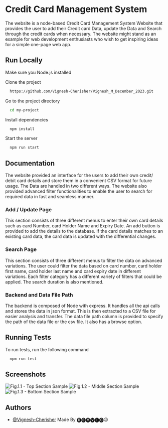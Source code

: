 
# Credit Card Management System

The website is a node-based Credit Card Management System Website that provides the user to add their Credit card Data, update the Data and Search through the credit cards when necessary. The website might stand as an example for web development enthusiasts who wish to get inspiring ideas for a simple one-page web app.


## Run Locally

Make sure you Node.js installed

Clone the project

```bash
  https://github.com/Vignesh-Cherisher/Vignesh_M_December_2023.git
```

Go to the project directory

```bash
  cd my-project
```

Install dependencies

```bash
  npm install
```

Start the server

```bash
  npm run start
```


## Documentation

The website provided an interface for the users to add their own credit/ debit card details and store them in a convenient CSV format for future usage. The Data are handled in two different ways. The website also provided advanced filter functionalities to enable the user to search for required data in fast and seamless manner.

### Add / Update Page

This section consists of three different menus to enter their own card details such as card Number, card Holder Name and Expiry Date. An add button is provided to add the details to the database. If the card details matches to an existing card data, the card data is updated with the differential changes.

### Search Page

This section consists of three different menus to filter the data on advanced variations. The user could filter the data based on card number, card holder first name, card holder last name and card expiry date in different variations. Each filter category has a different variety of filters that could be applied. The search duration is also mentioned.

### Backend and Data File Path

The backend is composed of Node with express. It handles all the api calls and stores the data in json format. This is then extracted to a CSV file for easier analysis and transfer. The data file path column is provided to specify the path of the data file or the csv file. It also has a browse option.
## Running Tests

To run tests, run the following command

```bash
  npm run test
```


## Screenshots

![Fig.1.1 - Top Section Sample]('./)
![Fig.1.2 - Middle Section Sample]('./)
![Fig.1.3 - Bottom Section Sample]('./)



## Authors

- [@Vignesh-Cherisher](https://github.com/Vignesh-Cherisher)
  Made By 🅓🅔🅥🅥🅘🅒😉

